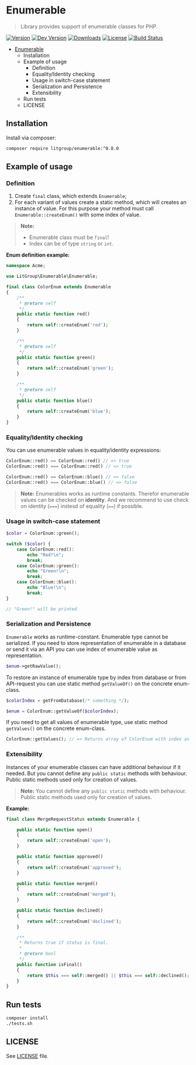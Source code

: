 # Enumerable
> Library provides support of enumerable classes for PHP.

[![Version](https://img.shields.io/packagist/v/litgroup/enumerable.svg)](https://packagist.org/packages/litgroup/enumerable)
[![Dev Version](https://img.shields.io/packagist/vpre/litgroup/enumerable.svg)](https://packagist.org/packages/litgroup/enumerable)
[![Downloads](https://img.shields.io/packagist/dt/litgroup/enumerable.svg)](https://packagist.org/packages/litgroup/enumerable)
[![License](https://img.shields.io/badge/license-MIT-blue.svg)][license]
[![Build Status](https://travis-ci.org/LitGroup/enumerable.php.svg?branch=master)](https://travis-ci.org/LitGroup/enumerable.php)

- [Enumerable](#enumerable)
  - [<a name="installation"></a>Installation](#installation)
  - [<a name="example-of-usage"></a>Example of usage](#example-of-usage)
    - [<a name="definition"></a>Definition](#definition)
    - [<a name="equality-or-identity-checking"></a>Equality/Identity checking](#equalityidentity-checking)
    - [<a name="switch-case"></a>Usage in switch-case statement](#usage-in-switch-case-statement)
    - [<a name="serialization-and-persistence"></a>Serialization and Persistence](#serialization-and-persistence)
    - [<a name="extensibility"></a>Extensibility](#extensibility)
  - [<a name="run-tests"></a>Run tests](#run-tests)
  - [<a name="license"></a>LICENSE](#license)


## <a name="installation"></a>Installation
Install via composer:

```bash
composer require litgroup/enumerable:^0.8.0
```


## <a name="example-of-usage"></a>Example of usage
### <a name="definition"></a>Definition
1. Create `final` class, which extends `Enumerable`;
2. For each variant of values create a static method, which
   will creates an instance of value. For this purpose your method
   must call `Enumerable::createEnum()` with some index of value.

> **Note:**
> - Enumerable class must be `final`!
> - Index can be of type `string` or `int`.

**Enum definition example:**

```php
namespace Acme;

use LitGroup\Enumerable\Enumerable;

final class ColorEnum extends Enumerable
{
    /**
     * @return self
     */
    public static function red()
    {
        return self::createEnum('red');
    }

    /**
     * @return self
     */
    public static function green()
    {
        return self::createEnum('green');
    }

    /**
     * @return self
     */
    public static function blue()
    {
        return self::createEnum('blue');
    }
}
```

### <a name="equality-or-identity-checking"></a>Equality/Identity checking
You can use enumerable values in equality/identity expressions:

```php
ColorEnum::red() == ColorEnum::red() // => true
ColorEnum::red() === ColorEnum::red() // => true

ColorEnum::red() == ColorEnum::blue() // => false
ColorEnum::red() === ColorEnum::blue() // => false
```

> **Note:** Enumerables works as runtime constants. Therefor enumerable values can be
checked on **identity**. And we recommend to use check on identity (`===`) instesd of
equality (`==`) if possible.

### <a name="switch-case"></a>Usage in switch-case statement
```php
$color = ColorEnum::green();

switch ($color) {
    case ColorEnum::red():
        echo "Red!\n";
        break;
    case ColorEnum::green():
        echo "Green!\n";
        break;
    case ColorEnum::blue():
        echo "Blue!\n";
        break;
}

// "Green!" will be printed
```

### <a name="serialization-and-persistence"></a>Serialization and Persistence
`Enumerable` works as runtime-constant. Enumerable type cannot be serialized.
If you need to store representation of enumerable in a database or send
it via an API you can use index of enumerable value as representation.

```php
$enum->getRawValue();
```

To restore an instance of enumerable type by index from database or
from API-request you can use static method `getValueOf()` on the concrete
enum-class.

```php
$colorIndex = getFromDatabase(/* something */);

$enum = ColorEnum::getValueOf($colorIndex);
```

If you need to get all values of enumerable type, use static method
`getValues()` on the concrete enum-class.

```php
ColorEnum::getValues(); // => Returns array of ColorEnum with index as key
```

### <a name="extensibility"></a>Extensibility
Instances of your enumerable classes can have additional behaviour if it needed.
But you cannot define any `public static` methods with behaviour. Public static
methods used only for creation of values.

> **Note:** You cannot define any `public static` methods with behaviour.
> Public static methods used only for creation of values.

**Example:**

```php
final class MergeRequestStatus extends Enumerable {

    public static function open()
    {
        return self::createEnum('open');
    }

    public static function approved()
    {
        return self::createEnum('approved');
    }

    public static function merged()
    {
        return self::createEnum('merged');
    }

    public static function declined()
    {
        return self::createEnum('declined');
    }

    /**
     * Returns true if status is final.
     *
     * @return bool
     */
    public function isFinal()
    {
        return $this === self::merged() || $this === self::declined();
    }
}
```

## <a name="run-tests"></a>Run tests
```bash
composer install
./tests.sh
```

## <a name="license"></a>LICENSE
See [LICENSE][license] file.

[license]: https://raw.githubusercontent.com/LitGroup/enumerable.php/master/LICENSE
